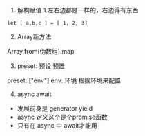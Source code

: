 1. 解构赋值
    1.左右边都是一样的，右边得有东西
```
let [ a,b,c ] = [ 1, 2, 3]

```

2. Array新方法

Array.from(伪数组).map


3. preset: 预设 预置

preset: ["env"]
env: 环境   根据环境来配置

4. async await
- 发展前身是 generator yield
- async 定义这个是个promise函数
- 只有在 async 中 await才能用
